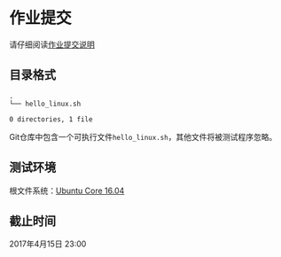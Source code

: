# 作业提交

请仔细阅读[作业提交说明](/commit.html)

## 目录格式

```
.
└── hello_linux.sh

0 directories, 1 file
```

Git仓库中包含一个可执行文件`hello_linux.sh`，其他文件将被测试程序忽略。

## 测试环境

根文件系统：[Ubuntu Core 16.04](https://partner-images.canonical.com/core/xenial/current/ubuntu-xenial-core-cloudimg-amd64-root.tar.gz)

## 截止时间

2017年4月15日 23:00